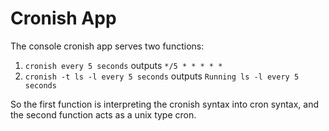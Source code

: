 # Cronish App

The console cronish app serves two functions:

  1. `cronish every 5 seconds` outputs `*/5 * * * * *`
  2. `cronish -t ls -l every 5 seconds` outputs `Running ls -l every 5 seconds`

So the first function is interpreting the cronish syntax into cron syntax,
and the second function acts as a unix type cron.
